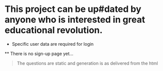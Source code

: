 # This project can be up#dated by anyone who is interested in great educational revolution.
* Specific user data are required for login

** There is no sign-up page yet...

> The questions are static and generation is as delivered from the html